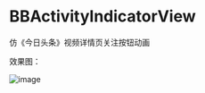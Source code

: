 # BBActivityIndicatorView
仿《今日头条》视频详情页关注按钮动画

效果图：

![image](https://raw.githubusercontent.com/bawangxx/CodeRowCount/master/image/activity.gif)
